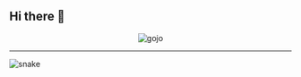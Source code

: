 ## Hi there 👋

<p align="center">
  <img src="https://raw.githubusercontent.com/mkdm54/mkdm54/main/assets/gojo.gif" alt="gojo" />
</p>

---

![snake](https://github.com/mkdm54/mkdm54/blob/output/github-snake-dark.svg)
